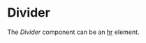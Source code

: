 # Divider
The *Divider* component can be an [hr](https://developer.mozilla.org/en-US/docs/Web/HTML/Element/hr) element.
